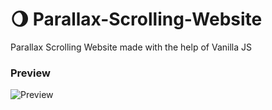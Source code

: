 # 🌖 Parallax-Scrolling-Website
Parallax Scrolling Website made with the help of Vanilla JS 

### Preview

![Preview](./images/screen.gif)
